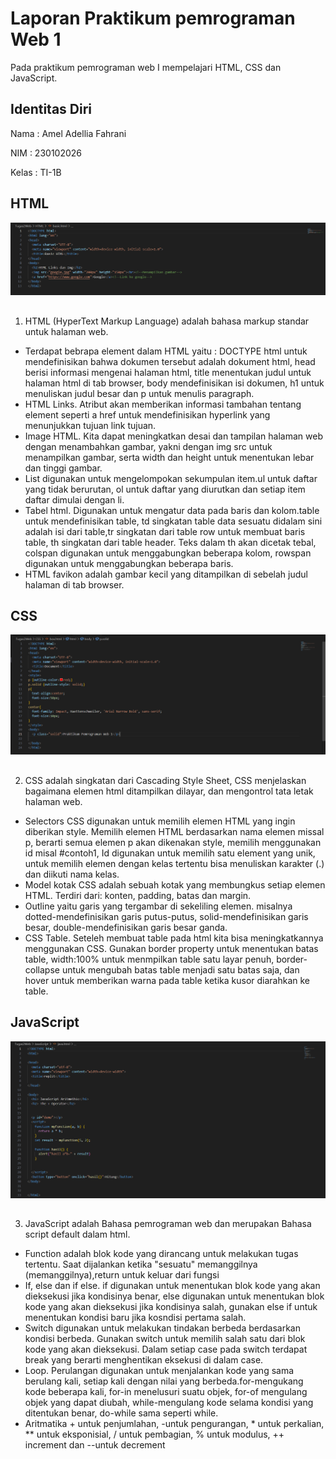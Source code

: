 
# Laporan Praktikum pemrograman Web 1
Pada praktikum pemrograman web I mempelajari HTML, CSS dan JavaScript.


















## Identitas Diri
Nama    : Amel Adellia Fahrani

NIM     : 230102026

Kelas   : TI-1B


## HTML

![App Screenshot](./SS/HTML.png)


## 
1. HTML (HyperText Markup Language) adalah bahasa markup standar untuk halaman web.
- Terdapat bebrapa element dalam HTML yaitu : DOCTYPE html untuk mendefinisikan bahwa dokumen tersebut adalah dokument html, head berisi informasi mengenai halaman html, title menentukan judul untuk halaman html di tab browser, body mendefinisikan isi dokumen, h1 untuk menuliskan judul besar dan p untuk menulis paragraph.
- HTML Links. Atribut akan memberikan informasi tambahan tentang element seperti a href untuk mendefinisikan hyperlink yang menunjukkan tujuan link tujuan.
- Image HTML. Kita dapat meningkatkan desai dan tampilan halaman web dengan menambahkan gambar, yakni dengan img src untuk menampilkan gambar, serta width dan height untuk menentukan lebar dan tinggi gambar.
- List digunakan untuk mengelompokan sekumpulan item.ul untuk daftar yang tidak berurutan, ol untuk daftar yang diurutkan dan setiap item daftar dimulai dengan li.
- Tabel html. Digunakan untuk mengatur data pada baris dan kolom.table untuk mendefinisikan table, td singkatan table data sesuatu didalam sini adalah isi dari table,tr singkatan dari table row untuk membuat baris table, th singkatan dari table header. Teks dalam th akan dicetak tebal, colspan digunakan untuk menggabungkan beberapa kolom, rowspan digunakan untuk menggabungkan beberapa baris.
- HTML favikon adalah gambar kecil yang ditampilkan di sebelah judul halaman di tab browser.








## CSS

![App Screenshot](./SS/CSS.png)


## 
2. CSS adalah singkatan dari Cascading Style Sheet, CSS menjelaskan bagaimana elemen html ditampilkan dilayar, dan mengontrol tata letak halaman web.
- Selectors CSS digunakan untuk memilih elemen HTML yang ingin diberikan style. Memilih elemen HTML berdasarkan nama elemen missal p, berarti semua elemen p akan dikenakan style, memilih menggunakan id misal #contoh1, Id digunakan untuk memilih satu element yang unik, untuk memilih elemen dengan kelas tertentu bisa menuliskan karakter (.) dan diikuti nama kelas.
- Model kotak CSS adalah sebuah kotak yang membungkus setiap elemen HTML. Terdiri dari: konten, padding, batas dan margin.
- Outline yaitu garis yang tergambar di sekeliling elemen. misalnya dotted-mendefinisikan garis putus-putus, solid-mendefinisikan garis besar, double-mendefinisikan garis besar ganda.
- CSS Table. Seteleh membuat table pada html kita bisa meningkatkannya menggunakan CSS. Gunakan border property untuk menentukan batas table, width:100% untuk menmpilkan table satu layar penuh, border-collapse untuk mengubah batas table menjadi satu batas saja, dan hover untuk memberikan warna pada table ketika kusor diarahkan ke table.


    
## JavaScript

![App Screenshot](./SS/JS.png)


## 
3. JavaScript adalah Bahasa pemrograman web dan merupakan Bahasa script default dalam html.
- Function adalah blok kode yang dirancang untuk melakukan tugas tertentu. Saat dijalankan ketika "sesuatu" memanggilnya (memanggilnya),return untuk keluar dari fungsi
- If, else dan if else. if digunakan untuk menentukan blok kode yang akan dieksekusi jika kondisinya benar, else digunakan untuk menentukan blok kode yang akan dieksekusi jika kondisinya salah, gunakan else if untuk menentukan kondisi baru jika kosndisi pertama salah.
- Switch digunakan untuk melakukan tindakan berbeda berdasarkan kondisi berbeda. Gunakan switch untuk memilih salah satu dari blok kode yang akan dieksekusi. Dalam setiap case pada switch terdapat break yang berarti menghentikan eksekusi di dalam case.
- Loop. Perulangan digunakan untuk menjalankan kode yang sama berulang kali, setiap kali dengan nilai yang berbeda.for-mengukang kode beberapa kali, for-in menelusuri suatu objek, for-of mengulang objek yang dapat diubah, while-mengulang kode selama kondisi yang ditentukan benar, do-while sama seperti while.
- Aritmatika + untuk penjumlahan, 
-untuk pengurangan, * untuk perkalian, ** untuk eksponisial, / untuk pembagian, % untuk modulus, ++  increment dan --untuk decrement















